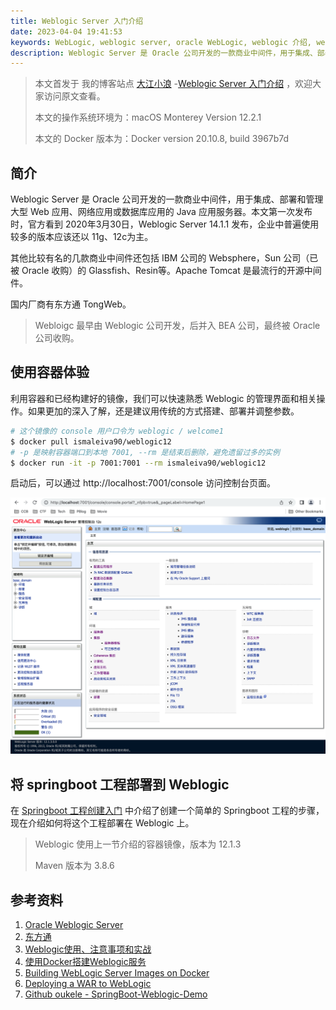 ```yaml
---
title: Weblogic Server 入门介绍
date: 2023-04-04 19:41:53
keywords: WebLogic, weblogic server, oracle WebLogic, weblogic 介绍, weblogic 功能
description: Weblogic Server 是 Oracle 公司开发的一款商业中间件，用于集成、部署和管理大型 Web 应用、网络应用或数据库应用的 Java 应用服务器。本文第一次发布时，官方看到 2020年3月30日，Weblogic Server 14.1.1 发布，企业中普遍使用较多的版本应该还以 11g、12c为主。
---
```


> 本文首发于 我的博客站点 [大江小浪](http://www.edulinks.cn) -[Weblogic Server 入门介绍](http://edulinks.cn/2023/04/04/20230404-weblogic-intro/) ，欢迎大家访问原文查看。
>
> 本文的操作系统环境为：macOS Monterey Version 12.2.1 
>
> 本文的 Docker 版本为：Docker version 20.10.8, build 3967b7d

## 简介

Weblogic Server 是 Oracle 公司开发的一款商业中间件，用于集成、部署和管理大型 Web 应用、网络应用或数据库应用的 Java 应用服务器。本文第一次发布时，官方看到 2020年3月30日，Weblogic Server 14.1.1 发布，企业中普遍使用较多的版本应该还以 11g、12c为主。

其他比较有名的几款商业中间件还包括 IBM 公司的 Websphere，Sun 公司（已被 Oracle 收购）的 Glassfish、Resin等。Apache Tomcat 是最流行的开源中间件。

国内厂商有东方通 TongWeb。

> Webloigc 最早由 Weblogic 公司开发，后并入 BEA 公司，最终被 Oracle 公司收购。

## 使用容器体验

利用容器和已经构建好的镜像，我们可以快速熟悉 Weblogic 的管理界面和相关操作。如果更加的深入了解，还是建议用传统的方式搭建、部署并调整参数。

```sh
# 这个镜像的 console 用户口令为 weblogic / welcome1
$ docker pull ismaleiva90/weblogic12
# -p 是映射容器端口到本地 7001, --rm 是结束后删除，避免遗留过多的实例
$ docker run -it -p 7001:7001 --rm ismaleiva90/weblogic12
```

启动后，可以通过 http://localhost:7001/console 访问控制台页面。

![image-20230408094441004](20230404-weblogic-intro/image-20230408094441004.png)

## 将 springboot 工程部署到 Weblogic

在 [Springboot 工程创建入门](http://edulinks.cn/2023/03/19/20230319-spring-boot-starter/) 中介绍了创建一个简单的 Springboot 工程的步骤，现在介绍如何将这个工程部署在 Weblogic 上。

> Weblogic 使用上一节介绍的容器镜像，版本为 12.1.3
>
> Maven 版本为 3.8.6



## 参考资料

1. [Oracle Weblogic Server](https://www.oracle.com/cn/java/weblogic/)
2. [东方通](https://tongtech.com/dft/pctype/25.html)
3. [Weblogic使用、注意事项和实战](https://zhuanlan.zhihu.com/p/411959879)
4. [使用Docker搭建Weblogic服务](https://blog.csdn.net/m0_67391907/article/details/126553673)
5. [Building WebLogic Server Images on Docker](https://docs.oracle.com/middleware/12211/wls/DOCKR/configuration.htm)
6. [Deploying a WAR to WebLogic](https://docs.spring.io/spring-boot/docs/2.1.x/reference/html/howto-traditional-deployment.html#howto-weblogic)
7. [Github oukele - SpringBoot-Weblogic-Demo](https://github.com/oukele/SpringBoot-WebLogic-Demo)
